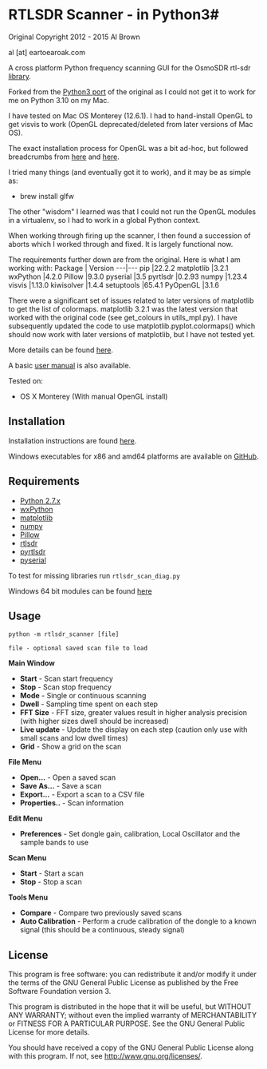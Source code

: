 # RTLSDR Scanner - in Python3#

Original Copyright 2012 - 2015 Al Brown

al [at] eartoearoak.com


A cross platform Python frequency scanning GUI for the OsmoSDR rtl-sdr [library](http://sdr.osmocom.org/trac/wiki/rtl-sdr).

Forked from the [Python3 port](https://github.com/yyl-20020115/RTLSDR-Scanner-Python3) of the original as I could not get
it to work for me on Python 3.10 on my Mac.

I have tested on Mac OS Monterey (12.6.1). I had to hand-install OpenGL to get visvis to work (OpenGL deprecated/deleted from later versions of Mac OS).

The exact installation process for OpenGL was a bit ad-hoc, but followed breadcrumbs from [here](https://dev.to/giovannicodes/opengl-setup-in-macos-48cl) and [here](https://www.lukechikkala.com/post/opengl-on-macos).

I tried many things (and eventually got it to work), and it may be as simple as:
* brew install glfw

The other "wisdom" I learned was that I could not run the OpenGL modules in a virtualenv, so I had to work in a global Python context.

When working through firing up the scanner, I then found a succession of aborts which I worked through and fixed. It is largely functional now.

The requirements further down are from the original. Here is what I am working with:
Package | Version
---|---
pip	        |22.2.2
matplotlib	|3.2.1
wxPython	|4.2.0
Pillow	        |9.3.0
pyserial	|3.5
pyrtlsdr	|0.2.93
numpy	        |1.23.4
visvis	        |1.13.0
kiwisolver	|1.4.4
setuptools	|65.4.1
PyOpenGL	|3.1.6

There were a significant set of issues related to later versions of matplotlib to get the list of colormaps. matplotlib 3.2.1 was the latest version that worked with the original code (see get_colours in utils_mpl.py). I have subsequently updated the code to use matplotlib.pyplot.colormaps() which should now work with later versions of matplotlib, but I have not tested yet.


More details can be found [here](http://eartoearoak.com/software/rtlsdr-scanner).

A basic [user manual](https://github.com/EarToEarOak/RTLSDR-Scanner/blob/master/doc/Manual.pdf?raw=true) is also available.

Tested on:

- OS X Monterey (With manual OpenGL install)

## Installation ##
Installation instructions are found [here](http://eartoearoak.com/software/rtlsdr-scanner/rtlsdr-scanner-installation).

Windows executables for x86 and amd64 platforms are available on [GitHub](https://github.com/EarToEarOak/RTLSDR-Scanner/releases).

## Requirements ##

- [Python 2.7.x](http://www.python.org)
- [wxPython](http://www.wxpython.org/)
- [matplotlib](http://matplotlib.org/)
- [numpy](http://www.numpy.org/)
- [Pillow](https://pypi.python.org/pypi/Pillow)
- [rtlsdr](http://sdr.osmocom.org/trac/wiki/rtl-sdr)
- [pyrtlsdr](https://github.com/roger-/pyrtlsdr)
- [pyserial](https://pypi.python.org/pypi/pyserial)

To test for missing libraries run `rtlsdr_scan_diag.py`

Windows 64 bit modules can be found [here](http://www.lfd.uci.edu/~gohlke/pythonlibs/)

## Usage ##

`python -m rtlsdr_scanner [file]`

    file - optional saved scan file to load

**Main Window**

- **Start** - Scan start frequency
- **Stop** - Scan stop frequency
- **Mode** - Single or continuous scanning
- **Dwell** - Sampling time spent on each step
- **FFT Size** - FFT size, greater values result in higher analysis precision (with higher sizes dwell should be increased)
- **Live update** - Update the display on each step (caution only use with small scans and low dwell times)
- **Grid** - Show a grid on the scan

**File Menu**

- **Open...** - Open a saved scan
- **Save As...** - Save a scan
- **Export...** - Export a scan to a CSV file
- **Properties..** - Scan information

**Edit Menu**

- **Preferences** - Set dongle gain, calibration, Local Oscillator and the sample bands to use

**Scan Menu**

- **Start** - Start a scan
- **Stop** - Stop a scan

**Tools Menu**

- **Compare** - Compare two previously saved scans
- **Auto Calibration** - Perform a crude calibration of the dongle to a known signal (this should be a continuous, steady signal)

## License ##

This program is free software: you can redistribute it and/or modify
it under the terms of the GNU General Public License as published by
the Free Software Foundation version 3.

This program is distributed in the hope that it will be useful,
but WITHOUT ANY WARRANTY; without even the implied warranty of
MERCHANTABILITY or FITNESS FOR A PARTICULAR PURPOSE.  See the
GNU General Public License for more details.

You should have received a copy of the GNU General Public License
along with this program.  If not, see <http://www.gnu.org/licenses/>.
